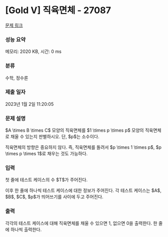 # [Gold V] 직육면체 - 27087 

[문제 링크](https://www.acmicpc.net/problem/27087) 

### 성능 요약

메모리: 2020 KB, 시간: 0 ms

### 분류

수학, 정수론

### 제출 일자

2023년 1월 2일 11:20:05

### 문제 설명

<p>$A \times B \times C$ 모양의 직육면체를 $1 \times p \times p$ 모양의 직육면체로 채울 수 있는지 판별하시오. 단, $p$는 소수이다.</p>

<p>직육면체의 방향은 중요하지 않다. 즉, 직육면체를 돌려서 $p \times 1 \times p$, $p \times p \times 1$로 채우는 것도 가능하다.</p>

### 입력 

 <p>첫 줄에 테스트 케이스의 수 $T$가 주어진다.</p>

<p>이후 한 줄에 하나씩 테스트 케이스에 대한 정보가 주어진다. 각 테스트 케이스는 $A$, $B$, $C$, $p$가 띄어쓰기를 사이에 두고 주어진다.</p>

### 출력 

 <p>각각의 테스트 케이스에 대해 직육면체를 채울 수 있으면 1, 없으면 0을 출력한다. 한 줄에 하나씩 출력한다.</p>

